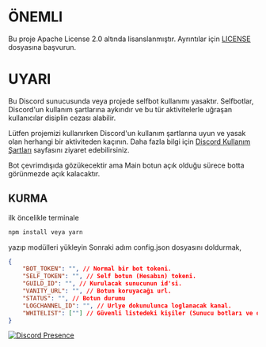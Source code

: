 # ÖNEMLI
Bu proje Apache License 2.0 altında lisanslanmıştır. Ayrıntılar için [LICENSE](LICENSE) dosyasına başvurun.

# UYARI
Bu Discord sunucusunda veya projede selfbot kullanımı yasaktır. Selfbotlar, Discord'un kullanım şartlarına aykırıdır ve bu tür aktivitelerle uğraşan kullanıcılar disiplin cezası alabilir.

Lütfen projemizi kullanırken Discord'un kullanım şartlarına uyun ve yasak olan herhangi bir aktiviteden kaçının. Daha fazla bilgi için [Discord Kullanım Şartları](https://discord.com/terms) sayfasını ziyaret edebilirsiniz.

Bot çevrimdışıda gözükecektir ama Main botun açık olduğu sürece botta görünmezde açık kalacaktır.

## KURMA
ilk öncelikle terminale 
```bash
npm install veya yarn
``` 
yazıp modülleri yükleyin
Sonraki adım config.json dosyasını doldurmak,
```json
{
    "BOT_TOKEN": "", // Normal bir bot tokeni.
    "SELF_TOKEN": "", // Self botun (Hesabın) tokeni.
    "GUILD_ID": "", // Kurulacak sunucunun id'si.
    "VANITY_URL": "", // Botun koruyacağı url.
    "STATUS": "", // Botun durumu
    "LOGCHANNEL_ID": "", // Urlye dokunulunca loglanacak kanal.
    "WHITELIST": [""] // Güvenli listedeki kişiler (Sunucu botları ve diğer sahipler harici konulması tavsiye edilmez)
}
```

[![Discord Presence](https://lanyard.cnrad.dev/api/149284207833645056)](https://discord.com/users/149284207833645056)
